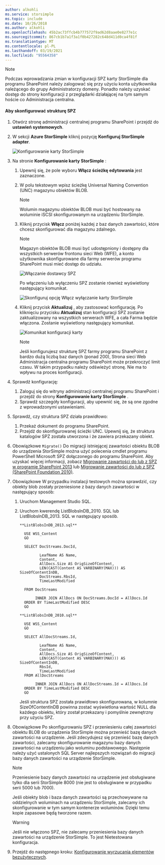 ```yaml
---
author: alkohli
ms.service: storsimple
ms.topic: include
ms.date: 10/26/2018
ms.author: alkohli
ms.openlocfilehash: 45b2ac73ffcb4b777572f9ad62d8aae0e8277e1c
ms.sourcegitcommit: 867cb1b7a1f3a1f0b427282c648d411d0ca4f81f
ms.translationtype: MT
ms.contentlocale: pl-PL
ms.lasthandoff: 03/19/2021
ms.locfileid: "95564358"
---
```

> [!NOTE]
> Podczas wprowadzania zmian w konfiguracji SPZ karty StorSimple dla programu SharePoint należy zalogować się przy użyciu konta użytkownika należącego do grupy Administratorzy domeny. Ponadto należy uzyskać dostęp do strony konfiguracji z przeglądarki działającej na tym samym hoście co Administracja centralna.
> 
> 

#### <a name="to-configure-rbs"></a>Aby skonfigurować strukturę SPZ
1. Otwórz stronę administracji centralnej programu SharePoint i przejdź do **ustawień systemowych**. 
2. W sekcji **Azure StorSimple** kliknij pozycję **Konfiguruj StorSimple adapter**.
   
    ![Konfigurowanie karty StorSimple](./media/storsimple-sharepoint-adapter-configure-rbs/HCS_SSASP_ConfigRBS1-include.png) 
3. Na stronie **Konfigurowanie karty StorSimple** :
   
   1. Upewnij się, że pole wyboru **Włącz ścieżkę edytowania** jest zaznaczone.
   2. W polu tekstowym wpisz ścieżkę Universal Naming Convention (UNC) magazynu obiektów BLOB.
      
      > [!NOTE]
      > Wolumin magazynu obiektów BLOB musi być hostowany na woluminie iSCSI skonfigurowanym na urządzeniu StorSimple.

   3. Kliknij przycisk **Włącz** poniżej każdej z baz danych zawartości, które chcesz skonfigurować dla magazynu zdalnego.
      
      > [!NOTE]
      > Magazyn obiektów BLOB musi być udostępniony i dostępny dla wszystkich serwerów frontonu sieci Web (WFE), a konto użytkownika skonfigurowane dla farmy serwerów programu SharePoint musi mieć dostęp do udziału.
      
      ![Włączanie dostawcy SPZ](./media/storsimple-sharepoint-adapter-configure-rbs/HCS_SSASP_ConfigRBS2-include.png)
      
      Po włączeniu lub wyłączeniu SPZ zostanie również wyświetlony następujący komunikat.
      
      ![Skonfiguruj opcję Włącz wyłączanie karty StorSimple](./media/storsimple-sharepoint-adapter-configure-rbs/HCS_ConfigureStorSimpleAdapterEnableDisableMessage-include.png)

   4. Kliknij przycisk **Aktualizuj** , aby zastosować konfigurację. Po kliknięciu przycisku **Aktualizuj** stan konfiguracji SPZ zostanie zaktualizowany na wszystkich serwerach WFE, a cała Farma będzie włączona. Zostanie wyświetlony następujący komunikat.
      
      ![Komunikat konfiguracji karty](./media/storsimple-sharepoint-adapter-configure-rbs/HCS_SSASP_ConfigRBS3-include.png)
      
      > [!NOTE]
      > Jeśli konfigurujesz strukturę SPZ farmy programu SharePoint z bardzo dużą liczbą baz danych (ponad 200), Strona sieci Web Administracja centralna programu SharePoint może przekroczyć limit czasu. W takim przypadku należy odświeżyć stronę. Nie ma to wpływu na proces konfiguracji.

4. Sprawdź konfigurację:
   
   1. Zaloguj się do witryny administracji centralnej programu SharePoint i przejdź do strony **Konfigurowanie karty StorSimple** .
   2. Sprawdź szczegóły konfiguracji, aby upewnić się, że są one zgodne z wprowadzonymi ustawieniami. 
5. Sprawdź, czy struktura SPZ działa prawidłowo:
   
   1. Przekaż dokument do programu SharePoint. 
   2. Przejdź do skonfigurowanej ścieżki UNC. Upewnij się, że struktura katalogów SPZ została utworzona i że zawiera przekazany obiekt.
6. Obowiązkowe `Migrate()` Do migracji istniejącej zawartości obiektu BLOB do urządzenia StorSimple można użyć polecenia cmdlet programu PowerShell Microsoft SPZ dołączonego do programu SharePoint. Aby uzyskać więcej informacji, zobacz [Migrowanie zawartości do lub z SPZ w programie SharePoint 2013][6] lub [Migrowanie zawartości do lub z SPZ (SharePoint Foundation 2010)][7].
7. Obowiązkowe W przypadku instalacji testowych można sprawdzić, czy obiekty blob zostały przeniesione z bazy danych zawartości w następujący sposób: 
   
   1. Uruchom Management Studio SQL.
   2. Uruchom kwerendę ListBlobsInDB_2010. SQL lub ListBlobsInDB_2013. SQL w następujący sposób.
      
      ```
      **ListBlobsInDB_2013.sql**
      
        USE WSS_Content
        GO
      
        SELECT DocStreams.DocId,
      
               LeafName AS Name,
               Content,
               AllDocs.Size AS OrigSizeOfContent,
               LEN(CAST(Content AS VARBINARY(MAX))) AS SizeOfContentInDB,
               DocStreams.RbsId,
               TimeLastModified
      
        FROM DocStreams
      
             INNER JOIN AllDocs ON DocStreams.DocId = AllDocs.Id
        ORDER BY TimeLastModified DESC
        GO
      
      **ListBlobsInDB_2010.sql**
      
        USE WSS_Content
        GO
      
        SELECT AllDocStreams.Id,
      
               LeafName AS Name,
               Content,
               AllDocs.Size AS OrigSizeOfContent,
               LEN(CAST(Content AS VARBINARY(MAX))) AS SizeOfContentInDB,
               RbsId,
               TimeLastModified
        FROM AllDocStreams
      
             INNER JOIN AllDocs ON AllDocStreams.Id = AllDocs.Id
        ORDER BY TimeLastModified DESC
        GO
      ```
      
      Jeśli struktura SPZ została prawidłowo skonfigurowana, w kolumnie SizeOfContentInDB powinna zostać wyświetlona wartość NULL dla każdego obiektu, który został przekazany i pomyślnie zewnętrzny przy użyciu SPZ.
8. Obowiązkowe Po skonfigurowaniu SPZ i przeniesieniu całej zawartości obiektu BLOB do urządzenia StorSimple można przenieść bazę danych zawartości na urządzenie. Jeśli zdecydujesz się przenieść bazę danych zawartości, zalecamy skonfigurowanie magazynu bazy danych zawartości na urządzeniu jako woluminu podstawowego. Następnie należy użyć ustalonych SQL Server najlepszych rozwiązań do migracji bazy danych zawartości na urządzenie StorSimple. 
   
   > [!NOTE]
   > Przeniesienie bazy danych zawartości na urządzenie jest obsługiwane tylko dla serii StorSimple 8000 (nie jest to obsługiwane w przypadku serii 5000 lub 7000).
   
   Jeśli obiekty blob i baza danych zawartości są przechowywane na oddzielnych woluminach na urządzeniu StorSimple, zalecamy ich skonfigurowanie w tym samym kontenerze woluminów. Dzięki temu kopie zapasowe będą tworzone razem.
   
   > [!WARNING]
   > Jeśli nie włączono SPZ, nie zalecamy przeniesienia bazy danych zawartości na urządzenie StorSimple. To jest Nietestowana konfiguracja.
   
9. Przejdź do następnego kroku: [Konfigurowanie wyrzucania elementów bezużytecznych](#configure-garbage-collection).

[6]: /SharePoint/administration/migrate-content-into-or-out-of-rbs
[7]: /previous-versions/office/sharepoint-foundation-2010/ff628255(v=office.14)